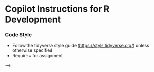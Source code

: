 # Copilot Instructions for R Development

<!-- ## Project Overview -->

<!-- ## R Package Standards -->

<!-- ### Documentation Standards
- Use roxygen2 documentation format with `#'` comments
- Always include `@title` and `@description` for exported functions
- Use `@param` to document all function parameters
- Use `@return` to describe return values
- Include `@examples` for demonstration
- Use `@export` for functions that should be available to users
- Use `@importFrom package function` for external dependencies
- Reference other functions with `\code{\link{function_name}}`
- Use `@inheritParams` to inherit parameter documentation -->

<!-- ### Function Naming Conventions
- Use PascalCase for exported functions (e.g., `AddFormulaBars`, `Average`, `RegressionTable`)
- Use camelCase for internal/helper functions
- Function names should be descriptive and action-oriented
- Prefer full words over abbreviations -->

### Code Style
- Follow the tidyverse style guide (https://style.tidyverse.org/) unless otherwise specified
- Require `=` for assignment
<!-- - Use 4-space indentation
- Place opening braces on the same line
- Use meaningful variable names with dots for separation (e.g., `source.language`, `target.language`)
- Functions should be well-structured with clear logic flow
- Use early returns for error conditions or simple cases -->

<!-- ### Error Handling
- Use `flipU::StopForUserError()` for user-facing error messages
- Validate inputs at the beginning of functions
- Provide informative error messages -->

<!-- ### Testing Standards
- Use testthat framework for unit tests
- Test files should be in `tests/testthat/` directory
- Test file names should start with `test-` followed by the source file name
- Use `context()` to group related tests
- Use descriptive test names with `test_that()`
- Test both normal and edge cases
- Include tests for error conditions -->

<!-- ### Package Structure
```
package_name/
├── DESCRIPTION          # Package metadata
├── NAMESPACE           # Export/import declarations
├── R/                  # Source code
├── man/                # Generated documentation
├── tests/              # Test files
│   └── testthat/
├── inst/               # Installed files
└── data/               # Package data
``` -->

<!-- ### Dependencies
- Prefer using specific imports with `@importFrom` rather than full package imports
- Common dependencies include:
  - `flipU`: Utility functions
  - `flipFormat`: Formatting functions
  - `formattable`: For creating formatted tables
  - `htmlwidgets`: For HTML widgets -->

<!-- ### Code Organization
- Group related functions in single files
- Use descriptive file names that match the main function
- Keep files focused on a single responsibility
- Order functions logically (exported functions first, then helpers) -->

<!-- ## Best Practices
1. Always validate inputs before processing
2. Use existing flipU utility functions when available
3. Maintain consistency with existing codebase patterns
4. Write comprehensive tests for all exported functions
5. Document all parameters and return values clearly
6. Handle edge cases gracefully
7. Prefer explicit imports over library() calls
8. Use meaningful variable names that indicate data types and purpose
9. Include examples that demonstrate typical usage patterns
10. Follow R package development best practices for CRAN compatibility -->

<!-- ## Example Function Template
```r
#' @title Brief Function Description
#' @description Detailed description of what the function does,
#'   including any important details about behavior or assumptions.
#' @param param1 Description of first parameter.
#' @param param2 Description of second parameter.
#' @return Description of what the function returns.
#' @importFrom package function
#' @export
#' @examples
#' # Example usage
#' result <- FunctionName(param1 = value1, param2 = value2)
FunctionName <- function(param1, param2) {
    # Input validation
    if (missing(param1))
        flipU::StopForUserError("param1 is required")
    
    # Function logic
    result <- process_data(param1, param2)
    
    return(result)
}
``` -->

<!-- When working with R code in this workspace, follow these standards to maintain consistency with the existing codebase and ensure high-quality, maintainable code. -->



<!-- # Copilot Instructions for flipData

## Overview
<!-- Describe the package purpose, main functionality, and architectural patterns -->

<!-- ## Coding Standards -->
<!-- Define coding conventions, naming patterns, and style guidelines -->

<!-- ## Function Documentation -->
<!-- Specify documentation requirements and patterns -->

<!-- ## Error Handling -->
<!-- Define error handling conventions and patterns -->

<!-- ## Testing Guidelines -->
<!-- Specify testing approaches and patterns -->

<!-- ## Package-Specific Patterns -->
<!-- Document any unique patterns or conventions specific to this package -->

<!-- ## Examples -->
<!-- Provide code examples and templates --> -->